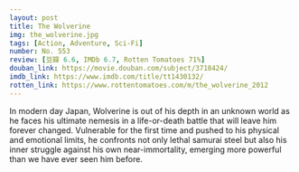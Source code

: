 ```yaml
---
layout: post 
title: The Wolverine
img: the_wolverine.jpg
tags: [Action, Adventure, Sci-Fi]
number: No. 553
review: [豆瓣 6.6, IMDb 6.7, Rotten Tomatoes 71%]
douban_link: https://movie.douban.com/subject/3718424/
imdb_link: https://www.imdb.com/title/tt1430132/
rotten_link: https://www.rottentomatoes.com/m/the_wolverine_2012
---
```


In modern day Japan, Wolverine is out of his depth in an unknown world as he faces his ultimate nemesis in a life-or-death battle that will leave him forever changed. Vulnerable for the first time and pushed to his physical and emotional limits, he confronts not only lethal samurai steel but also his inner struggle against his own near-immortality, emerging more powerful than we have ever seen him before.